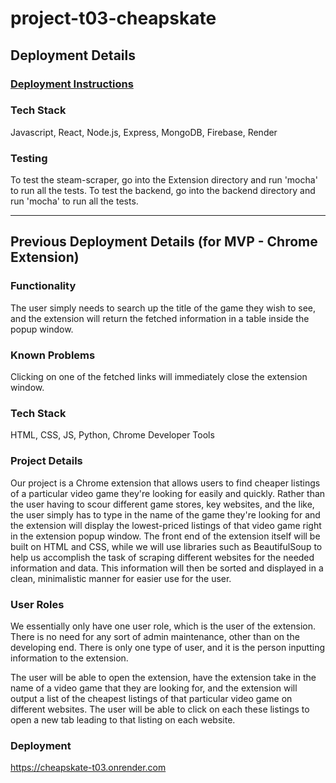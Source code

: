 # project-t03-cheapskate

## Deployment Details

### [Deployment Instructions](./team/DEPLOYMENT.md)

### Tech Stack
Javascript, React, Node.js, Express, MongoDB, Firebase, Render

### Testing
To test the steam-scraper, go into the Extension directory and run 'mocha' to run all the tests.
To test the backend, go into the backend directory and run 'mocha' to run all the tests.

---

## Previous Deployment Details (for MVP - Chrome Extension)

### Functionality
The user simply needs to search up the title of the game they wish to see, and the extension will return the fetched information in a table inside the popup window.

### Known Problems
Clicking on one of the fetched links will immediately close the extension window.

### Tech Stack
HTML, CSS, JS, Python, Chrome Developer Tools

### Project Details
Our project is a Chrome extension that allows users to find cheaper listings of a particular video game they're looking for easily and quickly. Rather than the user having to scour different game stores, key websites, and the like, the user simply has to type in the name of the game they're looking for and the extension will display the lowest-priced listings of that video game right in the extension popup window. The front end of the extension itself will be built on HTML and CSS, while we will use libraries such as BeautifulSoup to help us accomplish the task of scraping different websites for the needed information and data. This information will then be sorted and displayed in a clean, minimalistic manner for easier use for the user.

### User Roles
We essentially only have one user role, which is the user of the extension. There is no need for any sort of admin maintenance, other than on the developing end. There is only one type of user, and it is the person inputting information to the extension.

The user will be able to open the extension, have the extension take in the name of a video game that they are looking for, and the extension will output a list of the cheapest listings of that particular video game on different websites. The user will be able to click on each these listings to open a new tab leading to that listing on each website.

### Deployment
https://cheapskate-t03.onrender.com
